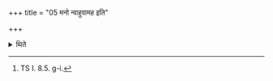 +++
title = "05 मनो न्वाहुवामह इति"

+++

<details><summary>थिते</summary>

5. He praises with verses containing the word manas beginning with mano nvāhuvāmahe[^1].  

[^1]: TS I. 8.5. g-i.
</details>

